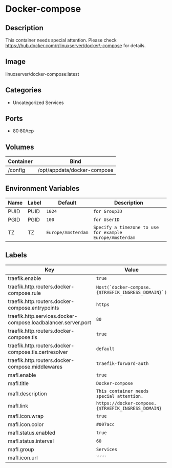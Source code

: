 # Docker-compose

## Description
This container needs special attention. Please check https://hub.docker.com/r/linuxserver/docker\-compose for details.

## Image
linuxserver/docker-compose:latest

## Categories
- Uncategorized Services

## Ports
- 80:80/tcp

## Volumes
| Container | Bind |
|-----------|------|
| /config | /opt/appdata/docker-compose |

## Environment Variables
| Name | Label | Default | Description |
|------|-------|---------|-------------|
| PUID | PUID | ```1024``` | ```for GroupID``` |
| PGID | PGID | ```100``` | ```for UserID``` |
| TZ | TZ | ```Europe/Amsterdam``` | ```Specify a timezone to use for example Europe/Amsterdam``` |

## Labels
| Key | Value |
|-----|-------|
| traefik.enable | ```true``` |
| traefik.http.routers.docker-compose.rule | ```Host(`docker-compose.{$TRAEFIK_INGRESS_DOMAIN}`)``` |
| traefik.http.routers.docker-compose.entrypoints | ```https``` |
| traefik.http.services.docker-compose.loadbalancer.server.port | ```80``` |
| traefik.http.routers.docker-compose.tls | ```true``` |
| traefik.http.routers.docker-compose.tls.certresolver | ```default``` |
| traefik.http.routers.docker-compose.middlewares | ```traefik-forward-auth``` |
| mafl.enable | ```true``` |
| mafl.title | ```Docker-compose``` |
| mafl.description | ```This container needs special attention.``` |
| mafl.link | ```https://docker-compose.{$TRAEFIK_INGRESS_DOMAIN}``` |
| mafl.icon.wrap | ```true``` |
| mafl.icon.color | ```#007acc``` |
| mafl.status.enabled | ```true``` |
| mafl.status.interval | ```60``` |
| mafl.group | ```Services``` |
| mafl.icon.url | `````` |

